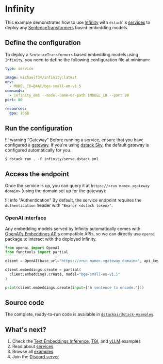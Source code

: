# Infinity

This example demonstrates how to use [Infinity](https://github.com/michaelfeil/infinity) with `dstack`'
s [services](../docs/concepts/services.md) to deploy
any [SentenceTransformers](https://github.com/UKPLab/sentence-transformers/) based embedding models.

## Define the configuration

To deploy a `SentenceTransformers` based embedding models using `Infinity`, you need to define the following configuration file at minimum:

<div editor-title="deployment/infinity/serve.dstack.yml"> 

```yaml
type: service

image: michaelf34/infinity:latest
env:
  - MODEL_ID=BAAI/bge-small-en-v1.5
commands:
  - infinity_emb --model-name-or-path $MODEL_ID --port 80
port: 80

resources:
  gpu: 16GB
```

</div>

## Run the configuration

!!! warning "Gateway"
    Before running a service, ensure that you have configured a [gateway](../docs/concepts/services.md#set-up-a-gateway).
    If you're using [dstack Sky](https://sky.dstack.ai), the default gateway is configured automatically for you.

<div class="termy">

```shell
$ dstack run . -f infinity/serve.dstack.yml
```

</div>

## Access the endpoint
    
Once the service is up, you can query it at 
`https://<run name>.<gateway domain>` (using the domain set up for the gateway):

!!! info "Authentication"
    By default, the service endpoint requires the `Authentication` header with `"Bearer <dstack token>"`.

### OpenAI interface

Any embedding models served by Infinity automatically comes with [OpenAI's Embeddings APIs](https://platform.openai.com/docs/guides/embeddings) compatible APIs, 
so we can directly use `openai` package to interact with the deployed Infinity.

```python
from openai import OpenAI
from functools import partial

client = OpenAI(base_url="https://<run name>.<gateway domain>", api_key="<dstack token>")

client.embeddings.create = partial(
  client.embeddings.create, model="bge-small-en-v1.5"
)

print(client.embeddings.create(input=["A sentence to encode."]))
```

## Source code
    
The complete, ready-to-run code is available in [`dstackai/dstack-examples`](https://github.com/dstackai/dstack-examples).

## What's next?

1. Check the [Text Embeddings Inference](tei.md), [TGI](tgi.md), and [vLLM](vllm.md) examples
2. Read about [services](../docs/concepts/services.md)
3. Browse all [examples](index.md)
4. Join the [Discord server](https://discord.gg/u8SmfwPpMd)